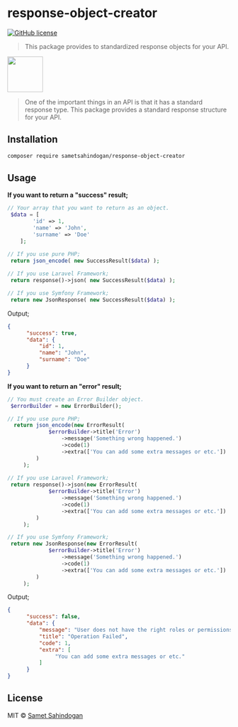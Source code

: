 # response-object-creator

[![GitHub license](https://img.shields.io/badge/license-MIT-brightgreen.svg?style=flat-square)](https://raw.githubusercontent.com/sametsahindogan/response-object-creator/master/LICENSE)

>This package provides to standardized response objects for your API.

<a><img src="https://upload.wikimedia.org/wikipedia/commons/thumb/6/6a/Nullset.svg/1200px-Nullset.svg.png" width="80"></a>

>One of the important things in an API is that it has a standard response type. This package provides a standard response structure for your API.

## Installation
```bash
composer require sametsahindogan/response-object-creator
```
## Usage

**If you want to return a "success" result;**
```php
// Your array that you want to return as an object. 
 $data = [
        'id' => 1,
        'name' => 'John',
        'surname' => 'Doe'
    ];

// If you use pure PHP;
 return json_encode( new SuccessResult($data) );
    
// If you use Laravel Framework;
 return response()->json( new SuccessResult($data) );

// If you use Symfony Framework;
 return new JsonResponse( new SuccessResult($data) );
```
Output;
```json
{
      "success": true,
      "data": {
          "id": 1,
          "name": "John",
          "surname": "Doe"
      }
}
```
**If you want to return an "error" result;**
```php
// You must create an Error Builder object.
 $errorBuilder = new ErrorBuilder();

// If you use pure PHP;
  return json_encode(new ErrorResult(
             $errorBuilder->title('Error')
                 ->message('Something wrong happened.')
                 ->code(1)
                 ->extra(['You can add some extra messages or etc.'])
         )
     );
    
// If you use Laravel Framework;
 return response()->json(new ErrorResult(
             $errorBuilder->title('Error')
                 ->message('Something wrong happened.')
                 ->code(1)
                 ->extra(['You can add some extra messages or etc.'])
         )
     );

// If you use Symfony Framework;
 return new JsonResponse(new ErrorResult(
             $errorBuilder->title('Error')
                 ->message('Something wrong happened.')
                 ->code(1)
                 ->extra(['You can add some extra messages or etc.'])
         )
     );
```
Output;
```json
{
      "success": false,
      "data": {
          "message": "User does not have the right roles or permissions.",
          "title": "Operation Failed",
          "code": 1,
          "extra": [ 
               "You can add some extra messages or etc."
          ]
      }
}
```
## License
MIT © [Samet Sahindogan](https://github.com/sametsahindogan/laravel-jwtredis/blob/master/LICENSE)
